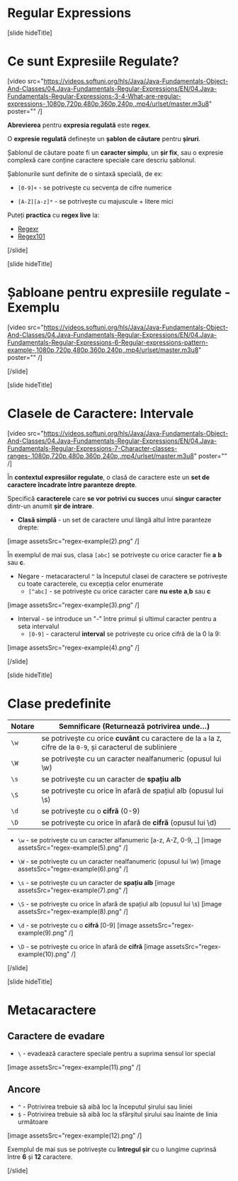 # Regular Expressions

[slide hideTitle]
# Ce sunt Expresiile Regulate?
[video src="https://videos.softuni.org/hls/Java/Java-Fundamentals-Object-And-Classes/04.Java-Fundamentals-Regular-Expressions/EN/04.Java-Fundamentals-Regular-Expressions-3-4-What-are-regular-expressions-,1080p,720p,480p,360p,240p,.mp4/urlset/master.m3u8" poster="" /]

**Abrevierea** pentru **expresia regulată** este **regex**.

O **expresie regulată** definește un  **șablon de căutare** pentru **șiruri**.
 
Șablonul de căutare poate fi un **caracter simplu**, un **șir fix**, sau o expresie complexă care conține caractere speciale care descriu șablonul.

Șablonurile sunt definite de o sintaxă specială, de ex:

- `[0-9]+` - se potrivește cu secvența de cifre numerice

- `[A-Z][a-z]*` - se potrivește cu majuscule + litere mici
 
Puteți **practica** cu **regex live** la:

- [Regexr](regexr.com)
- [Regex101](regex101.com)


[/slide]

[slide hideTitle]

# Șabloane pentru expresiile regulate - Exemplu

[video src="https://videos.softuni.org/hls/Java/Java-Fundamentals-Object-And-Classes/04.Java-Fundamentals-Regular-Expressions/EN/04.Java-Fundamentals-Regular-Expressions-6-Regular-expressions-pattern-example-,1080p,720p,480p,360p,240p,.mp4/urlset/master.m3u8" poster="" /]


[/slide]


[slide hideTitle]

# Clasele de Caractere: Intervale

[video src="https://videos.softuni.org/hls/Java/Java-Fundamentals-Object-And-Classes/04.Java-Fundamentals-Regular-Expressions/EN/04.Java-Fundamentals-Regular-Expressions-7-Character-classes-ranges-,1080p,720p,480p,360p,240p,.mp4/urlset/master.m3u8" poster="" /]


În **contextul expresiilor regulate**, o clasă de caractere este un **set de caractere încadrate între paranteze drepte**.
  
Specifică **caracterele** care **se vor potrivi cu succes** unui **singur caracter** dintr-un anumit **șir de intrare**.

- **Clasă simplă** - un set de caractere unul lângă altul între paranteze drepte:

[image assetsSrc="regex-example(2).png" /]

În exemplul de mai sus, clasa `[abc]` se potrivește cu orice caracter fie **a** **b** sau **c**.

- Negare - metacaracterul `^` la începutul clasei de caractere se potrivește cu toate caracterele, cu excepția celor enumerate
  - `[^abc]` - se potrivește cu orice caracter care **nu este** **a**,**b** sau **c**

[image assetsSrc="regex-example(3).png" /]

- Interval - se introduce un "-" între primul și ultimul caracter pentru a seta intervalul
  - `[0-9]` - caracterul **interval** se potrivește cu orice cifră de la 0 la 9:

[image assetsSrc="regex-example(4).png" /]

[/slide]

[slide hideTitle]

# Clase predefinite

| **Notare** | **Semnificare (Returnează potrivirea unde…)**|
| --- | --- |
|`\w`|se potrivește cu orice **cuvânt** cu caractere de la `a` la `Z`, cifre  de la `0-9`, și caracterul de subliniere `_`|
|`\W`|se potrivește cu un caracter nealfanumeric (opusul lui \w)|
|`\s`|se potrivește cu un caracter de **spațiu alb**|
|`\S`|se potrivește cu orice în afară de spațiul alb (opusul lui \s)|
|`\d`|se potrivește cu o **cifră** (0-9)|
|`\D`|se potrivește cu orice în afară de **cifră** (opusul lui \d)|


- `\w` - se potrivește cu un caracter alfanumeric \[a-z, A-Z, 0-9, _\]
[image assetsSrc="regex-example(5).png" /]

- `\W` - se potrivește cu un caracter nealfanumeric (opusul lui \w)
[image assetsSrc="regex-example(6).png" /]

- `\s` - se potrivește cu un caracter de **spațiu alb**
[image assetsSrc="regex-example(7).png" /]

- `\S` - se potrivește cu orice în afară de spațiul alb (opusul lui \s)
[image assetsSrc="regex-example(8).png" /]

- `\d` - se potrivește cu o **cifră** \[0-9\]
[image assetsSrc="regex-example(9).png" /]

- `\D` - se potrivește cu orice în afară de **cifră**
 [image assetsSrc="regex-example(10).png" /]


[/slide]

[slide hideTitle]

# Metacaractere

## Caractere de evadare 

- `\` -  evadează caractere speciale pentru a suprima sensul lor special

 [image assetsSrc="regex-example(11).png" /]


## Ancore

- `^` - Potrivirea trebuie să aibă loc la începutul șirului sau liniei
- `$` - Potrivirea trebuie să aibă loc la sfârșitul șirului sau înainte de linia următoare

[image assetsSrc="regex-example(12).png" /]

Exemplul de mai sus se potrivește cu **întregul șir** cu o lungime cuprinsă între **6** și **12** caractere.

[/slide]